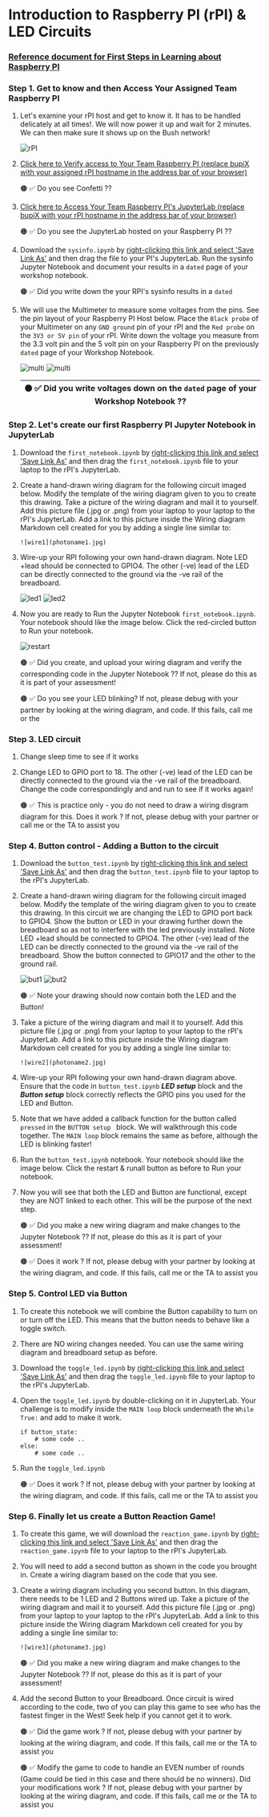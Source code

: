# Introduction to Raspberry PI (rPI) & LED Circuits

### [Reference document for First Steps in Learning about Raspberry PI](Bush_RPI_PYTHON_ROBOTICS.pdf)

### Step 1. Get to know and then Access Your Assigned Team Raspberry PI

1. Let's examine your rPI host and get to know it. It has to be handled delicately at all times!. We will now power it up and wait for 2 minutes. We can then make sure it shows up on the Bush network!

    ![rPI](rPI.png)

1. [Click here to Verify access to Your Team Raspberry PI  (replace bupiX with your assigned  rPI hostname in the address bar of your browser)](http://bupiX.bush.edu)

    🟠 ✅ Do you see Confetti ??
     
1. [Click here to Access Your Team Raspberry PI's JupyterLab (replace bupiX with your rPI hostname in the address bar of your browser)](http://bupiX.bush.edu:8081)
 
    🟠 ✅ Do you see the JupyterLab hosted on your Raspberry PI ??
    

1. Download the ```sysinfo.ipynb``` by [right-clicking this link and select 'Save Link As'](sysinfo.ipynb) and then drag the file to your PI's JupyterLab. Run the sysinfo Jupyter Notebook and document your results in a ```dated``` page of your workshop notebook.

    🟠 ✅ Did you write down the your RPI's sysinfo results in a ```dated``` 


1. We will use the Multimeter to measure some voltages from the pins. See the pin layout of your Raspberry PI Host below. Place the ```Black probe``` of your Multimeter on any ```GND ground``` pin of your rPI and the ```Red probe``` on the ```3V3 or 5V pin``` of your rPI. Write down the voltage you measure from the 3.3 volt pin and the 5 volt pin on your Raspberry PI on the previously ```dated``` page of your Workshop Notebook. 


    ![multi](multimeter.png)
    ![multi](gpio.png)

    | 🟠 ✅   Did you write voltages down on the ```dated``` page of your Workshop Notebook ??  |
    |-----------------------------------------|
    
### Step 2. Let's create our first Raspberry PI Jupyter Notebook in JupyterLab

1. Download the ```first_notebook.ipynb``` by [right-clicking this link and select 'Save Link As'](first_notebook.ipynb) and then drag the ```first_notebook.ipynb``` file to your laptop to the rPI's JupyterLab.  

1. Create a hand-drawn wiring diagram for the following circuit imaged below. Modify the template of the wiring diagram given to you to create this drawing. Take a picture of the wiring diagram and mail it to yourself. Add this picture file (.jpg or .png) from your laptop to your laptop to the rPI's JupyterLab.  Add a link to this picture inside the Wiring diagram Markdown cell created for you by adding a single line similar to:
    ````
    ![wire1](photoname1.jpg)
    ````
1. Wire-up your RPI following your own hand-drawn diagram. Note LED +lead should be connected to GPIO4. The other (-ve) lead of the LED can be directly connected to the ground via the -ve rail of the breadboard.

    ![led1](circ1_led.png)
    ![led2](circ1_led_pic.png)

1. Now you are ready to Run the Jupyter Notebook ```first_notebook.ipynb```. Your notebook should like the image below. Click the red-circled button to Run your notebook.

    ![restart](restart_runall.png)


    🟠 ✅  Did you create, and upload your wiring diagram and verify the corresponding code in the Jupyter Notebook ??  If not, please do this as it is part of your assessment!
    
    🟠 ✅  Do you see your LED blinking? If not, please debug with your partner by looking at the wiring diagram, and code.  If this fails, call me or the 

### Step 3. LED circuit
1. Change sleep time to see if it works
1. Change LED to GPIO port to 18. The other (-ve) lead of the LED can be directly connected to the ground via the -ve rail of the breadboard. Change the code correspondingly and and run to see if it works again!

    🟠 ✅  This is practice only - you do not need to draw a wiring disgram diagram for this. Does it work ?  If not, please debug with your partner or call me or the TA to assist you 

### Step 4. Button control - Adding a Button to the circuit

1. Download the ```button_test.ipynb``` by [right-clicking this link and select 'Save Link As'](button_test.ipynb) and then drag the ```button_test.ipynb``` file to your laptop to the rPI's JupyterLab.  

1. Create a hand-drawn wiring diagram for the following circuit imaged below. Modify the template of the wiring diagram given to you to create this drawing. In this circuit we are changing the LED to GPIO port back to GPIO4. Show the button or LED in your drawing further down the breadboard so as not to interfere with the led previously installed.  Note LED +lead should be connected to GPIO4. The other (-ve) lead of the LED can be directly connected to the ground via the -ve rail of the breadboard. Show the button connected to GPIO17 and the other to the ground rail.  

    ![but1](circ2_button.png)
    ![but2](circ2_button_pic.png)

    🟠 ✅ Note your drawing should now contain both the LED and the Button!
    

1. Take a picture of the wiring diagram and mail it to yourself. Add this picture file (.jpg or .png) from your laptop to your laptop to the rPI's JupyterLab.  Add a link to this picture inside the Wiring diagram Markdown cell created for you by adding a single line similar to:

    ````
    ![wire2](photoname2.jpg)
    ````

1. Wire-up your RPI following your own hand-drawn diagram above. Ensure that the code in ```button_test.ipynb``` ***LED setup*** block and the ***Button setup*** block correctly reflects the GPIO pins you used for the LED and Button.

1. Note that we have added a callback function for the button called ```pressed``` in the ```BUTTON setup ``` block. We will walkthrough this code together.  The ```MAIN loop``` block remains the same as before, although the LED is blinking faster!

1. Run the ```button_test.ipynb``` notebook.  Your notebook should like the image below. Click the restart & runall button as before to Run your notebook.
    
1. Now you will see that both the LED and Button are functional, except they are NOT linked to each other.  This will be the purpose of the next step.


    🟠 ✅ Did you make a new wiring diagram and make changes to the Jupyter Notebook ??  If not, please do this as it is part of your assessment!
    
    🟠 ✅ Does it work ?  If not, please debug with your partner by looking at the wiring diagram, and code.  If this fails, call me or the TA to assist you


### Step 5. Control LED via Button

1. To create this notebook we will combine the Button capability to turn on or turn off the LED. This means that the button needs to behave like a toggle switch. 

1. There are NO wiring changes needed. You can use the same wiring diagram and breadboard setup as before.

1. Download the ```toggle_led.ipynb``` by [right-clicking this link and select 'Save Link As'](toggle_led.ipynb) and then drag the ```toggle_led.ipynb``` file to your laptop to the rPI's JupyterLab.

1. Open the ```toggle_led.ipynb``` by double-clicking on it in JupyterLab. Your challenge is to modify inside the ```MAIN loop``` block underneath the ```While True:``` and add to make it work.

    ````
    if button_state:
        # some code ..
    else:
        # some code ..
    ````
1. Run the ```toggle_led.ipynb```

    🟠 ✅ Does it work ?  If not, please debug with your partner by looking at the wiring diagram, and code.  If this fails, call me or the TA to assist you


### Step 6. Finally let us create a Button Reaction Game!

1. To create this game, we will download the ```reaction_game.ipynb``` by [right-clicking this link and select 'Save Link As'](reaction_game.ipynb) and then drag the ```reaction_game.ipynb``` file to your laptop to the rPI's JupyterLab.

1. You will need to add a second button as shown in the code you brought in. Create a wiring diagram based on the code that you see.

1. Create a wiring diagram including you second button.  In this diagram, there needs to be 1 LED and 2 Buttons wired up. Take a picture of the wiring diagram and mail it to yourself. Add this picture file (.jpg or .png) from your laptop to your laptop to the rPI's JupyterLab.  Add a link to this picture inside the Wiring diagram Markdown cell created for you by adding a single line similar to:

    ````
    ![wire3](photoname3.jpg)
    ````

    🟠 ✅ Did you make a new wiring diagram and make changes to the Jupyter Notebook ??  If not, please do this as it is part of your assessment!

1. Add the second Button to your Breadboard. Once circuit is wired according to the code, two of you can play this game to see who has the fastest finger in the West! Seek help if you cannot get it to work.

    🟠 ✅ Did the game work ?  If not, please debug with your partner by looking at the wiring diagram, and code.  If this fails, call me or the TA to assist you

    🟠 ✅ Modify the game to code to handle an EVEN number of rounds (Game could be tied in this case and there should be no winners).  Did your modifications work ?  If not, please debug with your partner by looking at the wiring diagram, and code.  If this fails, call me or the TA to assist you
